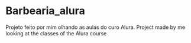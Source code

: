 # Barbearia_alura
Projeto feito por mim olhando as aulas do curo Alura. Project made by me looking at the classes of the Alura course

